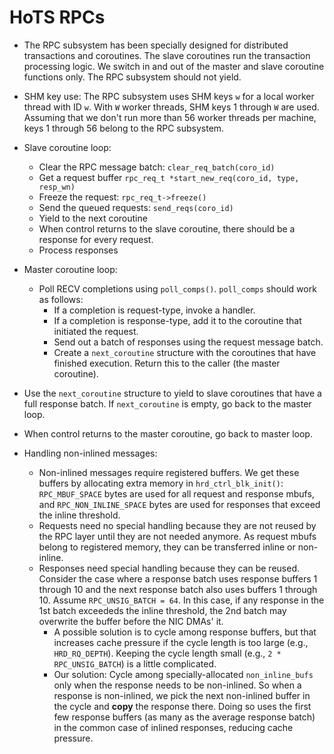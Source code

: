 # HoTS RPCs

* The RPC subsystem has been specially designed for distributed transactions and
coroutines. The slave coroutines run the transaction processing logic. We
switch in and out of the master and slave coroutine functions only. The RPC
subsystem should not yield.

* SHM key use: The RPC subsystem uses SHM keys `w` for a local worker thread
with ID `w`. With `W` worker threads, SHM keys 1 through `W` are used. Assuming
that we don't run more than 56 worker threads per machine, keys 1 through 56
belong to the RPC subsystem.

* Slave coroutine loop:
  * Clear the RPC message batch: `clear_req_batch(coro_id)`
  * Get a request buffer `rpc_req_t *start_new_req(coro_id, type, resp_wn)`
  * Freeze the request: `rpc_req_t->freeze()`
  * Send the queued requests: `send_reqs(coro_id)`
  * Yield to the next coroutine
  * When control returns to the slave coroutine, there should be a response for
    every request.
  * Process responses

* Master coroutine loop:
  * Poll RECV completions using `poll_comps()`. `poll_comps` should work as
    follows:
    * If a completion is request-type, invoke a handler.
    * If a completion is response-type, add it to the coroutine that initiated
      the request.
    * Send out a batch of responses using the request message batch.
    * Create a `next_coroutine` structure with the coroutines that have finished
	  execution. Return this to the caller (the master coroutine).
 * Use the `next_coroutine` structure to yield to slave coroutines that have a
   full response batch. If `next_coroutine` is empty, go back to the master loop.
 * When control returns to the master coroutine, go back to master loop.

* Handling non-inlined messages:
  * Non-inlined messages require registered buffers. We get these buffers by
    allocating extra memory in `hrd_ctrl_blk_init()`: `RPC_MBUF_SPACE` bytes
    are used for all request and response mbufs, and `RPC_NON_INLINE_SPACE`
    bytes are used for responses that exceed the inline threshold.
  * Requests need no special handling because they are not reused by the RPC
    layer until they are not needed anymore. As request mbufs belong to
    registered memory, they can be transferred inline or non-inline.
  * Responses need special handling because they can be reused. Consider the
    case where a response batch uses response buffers 1 through 10 and the next
    response batch also uses buffers 1 through 10. Assume `RPC_UNSIG_BATCH = 64`.
    In this case, if any response in the 1st batch exceededs the inline
    threshold, the 2nd batch may overwrite the buffer before the NIC DMAs' it.
    * A possible solution is to cycle among response buffers, but that increases
      cache pressure if the cycle length is too large (e.g., `HRD_RQ_DEPTH`).
      Keeping the cycle length small (e.g., `2 * RPC_UNSIG_BATCH`) is a little
      complicated.
    * Our solution: Cycle among specially-allocated `non_inline_bufs` only when
      the response needs to be non-inlined. So when a response is non-inlined,
      we pick the next non-inlined buffer in the cycle and **copy** the response
      there. Doing so uses the first few response buffers (as many as the average
      response batch) in the common case of inlined responses, reducing cache
      pressure.
